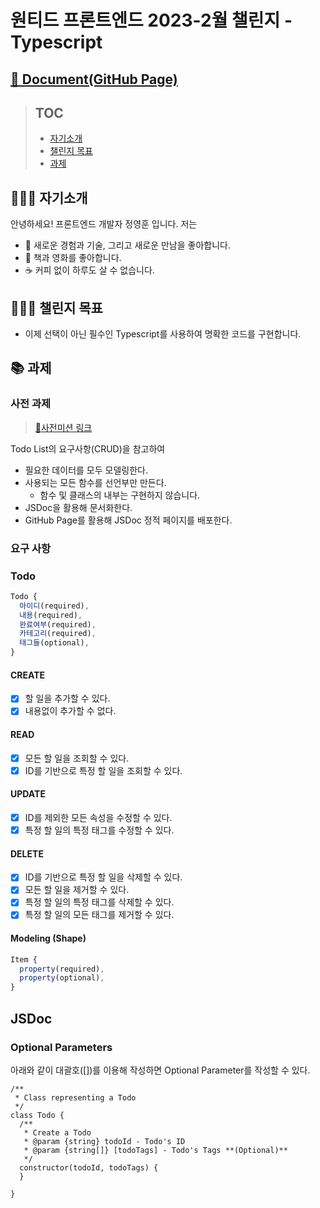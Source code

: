 # 원티드 프론트엔드 2023-2월 챌린지 - Typescript

## [🔗 Document(GitHub Page)](https://young-st511.github.io/wanted-pre-onboarding-challenge-fe-2/)

> ## TOC
>
> - [자기소개](#-🧑🏻‍💻-자기소개)
> - [챌린지 목표](#-🏋🏻‍♂️-챌린지-목표)
> - [과제](#📚-과제)

## 🧑🏻‍💻 자기소개

안녕하세요! 프론트엔드 개발자 정영훈 입니다. 저는

- 🤗 새로운 경험과 기술, 그리고 새로운 만남을 좋아합니다.
- 🍿 책과 영화를 좋아합니다.
- ☕️ 커피 없이 하루도 살 수 없습니다.

## 🏋🏻‍♂️ 챌린지 목표

- 이제 선택이 아닌 필수인 Typescript를 사용하여 명확한 코드를 구현합니다.

## 📚 과제

### 사전 과제

> [🔗사전미션 링크](https://gist.github.com/pocojang/3c3d4470a3d2a978b5ebfb3f613e40fa)

Todo List의 요구사항(CRUD)을 참고하여

- 필요한 데이터를 모두 모델링한다.
- 사용되는 모든 함수를 선언부만 만든다.
  - 함수 및 클래스의 내부는 구현하지 않습니다.
- JSDoc을 활용해 문서화한다.
- GitHub Page를 활용해 JSDoc 정적 페이지를 배포한다.

### 요구 사항

### Todo

```js
Todo {
  아이디(required),
  내용(required),
  완료여부(required),
  카테고리(required),
  태그들(optional),
}
```

#### CREATE

- [x] 할 일을 추가할 수 있다.
- [x] 내용없이 추가할 수 없다.

#### READ

- [x] 모든 할 일을 조회할 수 있다.
- [x] ID를 기반으로 특정 할 일을 조회할 수 있다.

#### UPDATE

- [x] ID를 제외한 모든 속성을 수정할 수 있다.
- [x] 특정 할 일의 특정 태그를 수정할 수 있다.

#### DELETE

- [x] ID를 기반으로 특정 할 일을 삭제할 수 있다.
- [x] 모든 할 일을 제거할 수 있다.
- [x] 특정 할 일의 특정 태그를 삭제할 수 있다.
- [x] 특정 할 일의 모든 태그를 제거할 수 있다.

#### Modeling (Shape)

```js
Item {
  property(required),
  property(optional),
}
```

## JSDoc

### Optional Parameters

아래와 같이 대괄호([])를 이용해 작성하면 Optional Parameter를 작성할 수 있다.

```JS
/**
 * Class representing a Todo
 */
class Todo {
  /**
   * Create a Todo
   * @param {string} todoId - Todo's ID
   * @param {string[]} [todoTags] - Todo's Tags **(Optional)**
   */
  constructor(todoId, todoTags) {
  }

}
```
